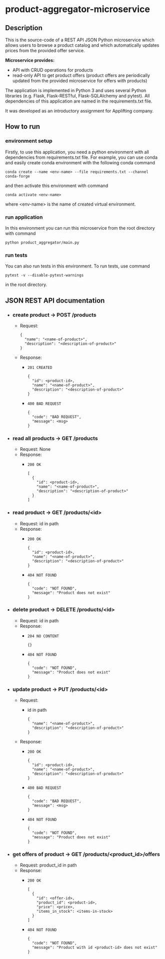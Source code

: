 # product-aggregator-microservice

## Description
This is the source-code of a REST API JSON Python microservice which allows users to browse a product catalog and which automatically updates prices from the provided offer service.

**Microservice provides:**
  - API with CRUD operations for products
  - read-only API to get product offers (product offers are periodically updated from the provided microservice for offers with products)

The application is implemented in Python 3 and uses several Python libraries (e.g. Flask, Flask-RESTful, Flask-SQLAlchemy and pytest). All dependencies of this application are named in the requirements.txt file.

It was developed as an introductory assignment for Applifting company.

## How to run
### environment setup
Firstly, to use this application, you need a python environment with all dependencies from requirements.txt file. For example, you can use conda and easily create conda environment with the following conda command
```
conda create --name <env-name> --file requirements.txt --channel conda-forge
```
and then activate this environment with command
```
conda activate <env-name>
```
where \<env-name\> is the name of created virtual environment. 
  
### run application
In this environment you can run this microservice from the root directory with command
```
python product_aggregator/main.py
```
### run tests
You can also run tests in this environment. To run tests, use command
```
pytest -v --disable-pytest-warnings
```
in the root directory.

## JSON REST API documentation
- ### create product -> POST /products
  - Request: 

    ```
    {
      "name": "<name-of-product>", 
      "description": "<description-of-product>"
    }
    ```
  - Response:
    - `201 CREATED`

      ```
      {
        "id": <product-id>, 
        "name": "<name-of-product>", 
        "description": "<description-of-product>"
      }
      ```
    - `400 BAD REQUEST`

      ```
      {
        "code": "BAD REQUEST",
        "message": <msg>
      }
      ```
- ### read all products -> GET /products
  - Request: None
  - Response:
    - `200 OK`

      ```
      [
        {
          "id": <product-id>, 
          "name": "<name-of-product>", 
          "description": "<description-of-product>"
        }
      ]
      ```

- ### read product -> GET /products/\<id\>
  - Request: id in path
  - Response:
    - `200 OK`

      ```
      {
        "id": <product-id>, 
        "name": "<name-of-product>", 
        "description": "<description-of-product>"
      }
      ```
    - `404 NOT FOUND`

      ```
      {
        "code": "NOT FOUND",
        "message": "Product does not exist"
      }
      ```

- ### delete product -> DELETE /products/\<id\>
  - Request: id in path
  - Response:
    - `204 NO CONTENT`

      ```
      {}
      ```
    - `404 NOT FOUND`

      ```
      {
        "code": "NOT FOUND",
        "message": "Product does not exist"
      }
      ```

- ### update product -> PUT /products/\<id\>
  - Request: 
      - id in path
        
        ```
        {
          "name": "<name-of-product>", 
          "description": "<description-of-product>"
        }
        ```
  - Response:
    - `20O OK`

      ```
      {
        "id": <product-id>, 
        "name": "<name-of-product>", 
        "description": "<description-of-product>"
      }
      ```
    - `400 BAD REQUEST`

      ```
      {
        "code": "BAD REQUEST",
        "message": <msg>
      }
      ```
    - `404 NOT FOUND`

      ```
      {
        "code": "NOT FOUND",
        "message": "Product does not exist"
      }
      ```

- ### get offers of product -> GET /products/\<product_id\>/offers
  - Request: product_id in path
  - Response:
    - `200 OK`

      ```
      [
        {
          "id": <offer-id>, 
          "product_id": <product-id>,
          "price": <price>, 
          "items_in_stock": <items-in-stock>
        }
      ]
      ```
    - `404 NOT FOUND`

      ```
      {
        "code": "NOT FOUND",
        "message": "Product with id <product-id> does not exist"
      }
      ```
